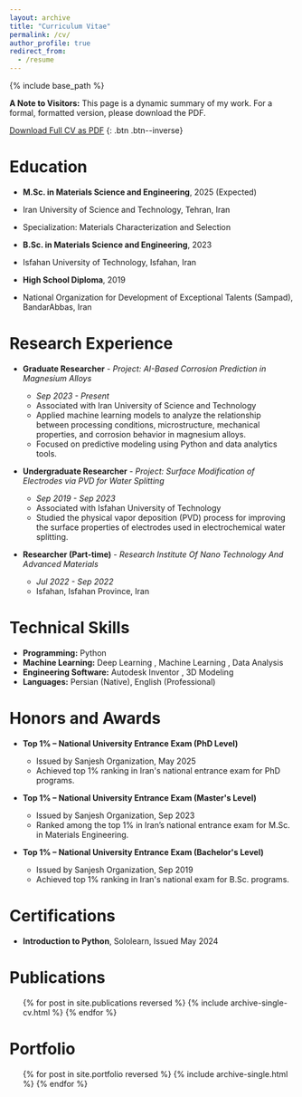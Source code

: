 ```yaml
---
layout: archive
title: "Curriculum Vitae"
permalink: /cv/
author_profile: true
redirect_from:
  - /resume
---
```


{% include base_path %}

**A Note to Visitors:** This page is a dynamic summary of my work. For a formal, formatted version, please download the PDF.

[Download Full CV as PDF](/files/Amirhossein_Lotfi_CV.pdf)
{: .btn .btn--inverse}

Education
======
* **M.Sc. in Materials Science and Engineering**, 2025 (Expected)
 * Iran University of Science and Technology, Tehran, Iran
 * Specialization: Materials Characterization and Selection
   
* **B.Sc. in Materials Science and Engineering**, 2023
 * Isfahan University of Technology, Isfahan, Iran

* **High School Diploma**, 2019
 * National Organization for Development of Exceptional Talents (Sampad), BandarAbbas, Iran

Research Experience
======
* **Graduate Researcher** - *Project: AI-Based Corrosion Prediction in Magnesium Alloys* 
    * *Sep 2023 - Present*
    * Associated with Iran University of Science and Technology 
    * Applied machine learning models to analyze the relationship between processing conditions, microstructure, mechanical properties, and corrosion behavior in magnesium alloys.
    * Focused on predictive modeling using Python and data analytics tools.
      
* **Undergraduate Researcher** - *Project: Surface Modification of Electrodes via PVD for Water Splitting*
    * *Sep 2019 - Sep 2023* 
    * Associated with Isfahan University of Technology 
    * Studied the physical vapor deposition (PVD) process for improving the surface properties of electrodes used in electrochemical water splitting.
      
* **Researcher (Part-time)** - *Research Institute Of Nano Technology And Advanced Materials* 
    * *Jul 2022 - Sep 2022* 
    * Isfahan, Isfahan Province, Iran 
  
Technical Skills
======
* **Programming:** Python
* **Machine Learning:** Deep Learning , Machine Learning , Data Analysis
* **Engineering Software:** Autodesk Inventor , 3D Modeling
* **Languages:** Persian (Native), English (Professional)

Honors and Awards
======
* **Top 1% – National University Entrance Exam (PhD Level)**
    * Issued by Sanjesh Organization, May 2025
    * Achieved top 1% ranking in Iran's national entrance exam for PhD programs.
      
* **Top 1% – National University Entrance Exam (Master's Level)**
    * Issued by Sanjesh Organization, Sep 2023 
    * Ranked among the top 1% in Iran’s national entrance exam for M.Sc. in Materials Engineering.

* **Top 1% – National University Entrance Exam (Bachelor's Level)** 
    * Issued by Sanjesh Organization, Sep 2019 
    * Achieved top 1% ranking in Iran's national exam for B.Sc. programs.

Certifications
======
* **Introduction to Python**, Sololearn, Issued May 2024

Publications
======
  <ul>{% for post in site.publications reversed %}
    {% include archive-single-cv.html %}
  {% endfor %}</ul>

Portfolio
======
  <ul>{% for post in site.portfolio reversed %}
    {% include archive-single.html %}
  {% endfor %}</ul>
